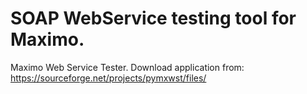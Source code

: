 # SOAP WebService testing tool for Maximo.
Maximo Web Service Tester.
Download application from: https://sourceforge.net/projects/pymxwst/files/
